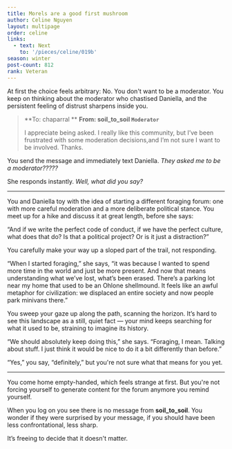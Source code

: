 ```yaml
---
title: Morels are a good first mushroom
author: Celine Nguyen
layout: multipage
order: celine
links:
  - text: Next
    to: '/pieces/celine/019b'
season: winter
post-count: 812
rank: Veteran
---
```


At first the choice feels arbitrary: No. You don't want to be a moderator. You keep on thinking about the moderator who chastised Daniella, and the persistent feeling of distrust sharpens inside you.

> **To: chaparral  **
> **From: soil_to_soil `Moderator`**
>
> I appreciate being asked. I really like this community, but I’ve been frustrated with some moderation decisions,and I’m not sure I want to be involved. Thanks.

You send the message and immediately text Daniella. *They asked me to be a moderator?????*

She responds instantly. *Well, what did you say?*

---

You and Daniella toy with the idea of starting a different foraging forum: one with more careful moderation and a more deliberate political stance. You meet up for a hike and discuss it at great length, before she says:

“And if we write the perfect code of conduct, if we have the perfect culture, what does that do? Is that a political project? Or is it just a distraction?”

You carefully make your way up a sloped part of the trail, not responding.

“When I started foraging,” she says, “it was because I wanted to spend more time in the world and just be more present. And now that means understanding what we’ve lost, what’s been erased. There’s a parking lot near my home that used to be an Ohlone shellmound. It feels like an awful metaphor for civilization: we displaced an entire society and now people park minivans there.”

You sweep your gaze up along the path, scanning the horizon. It’s hard to see this landscape as a still, quiet fact — your mind keeps searching for what it used to be, straining to imagine its history.

“We should absolutely keep doing this,” she says. “Foraging, I mean. Talking about stuff. I just think it would be nice to do it a bit differently than before.”

“Yes,” you say, “definitely,” but you're not sure what that means for you yet.

---

You come home empty-handed, which feels strange at first. But you're not forcing yourself to generate content for the forum anymore you remind yourself.

When you log on you see there is no message from **soil_to_soil**. You wonder if they were surprised by your message, if you should have been less confrontational, less sharp.

It’s freeing to decide that it doesn't matter.
